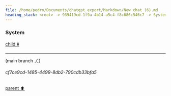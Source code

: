 ```yaml
---
file: /home/pedro/Documents/chatgpt_export/Markdown/New chat (6).md
heading_stack: <root> -> 939419cd-1f9a-4b14-a5c4-f8c686c546c7 -> System
---
```

### System

[child ⬇️](#cf7ce9cd-1485-4499-8db2-790cdb33bfa5)

---

(main branch ⎇)
###### cf7ce9cd-1485-4499-8db2-790cdb33bfa5
[parent ⬆️](#939419cd-1f9a-4b14-a5c4-f8c686c546c7)
